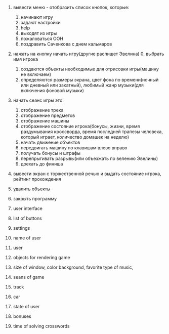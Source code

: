 1. вывести меню - отобразить список кнопок, которые:
    1. начинают игру
    2. задают настройки
    3. help
    4. выходят из игры
    5. пожаловаться ООН
    6. поздравить Саченкова с днем кальмаров
2. нажать на кнопку начать игру(другие распишет Эвелина)
    0. выбрать имя игрока
   1. создаются объекты необходимые для отрисовки игры(машину не включаем)
   2. определяются размеры экрана, цвет фона по времени(ночный или дневный или закатный), любимый жанр музыки(для включения фоновой музыки)
3. начать сеанс игры это:
    1. отображение трека
    2. отображение предметов
    3. отображение машины
    4. отображение состояние игрока(бонусы, жизни, время раздумывания кроссворда, время последней трапезы человека, который играет, количество домашек на неделю)
    5. начать движение объектов
    6. передвигать машину по клавишам влево вправо
    7. получать бонусы и штрафы
    8. перепрыгивать разрывы(или объезжать по велению Эвелины)
    9. доехать до финиша
4. вывести экран с торжественной речью и выдать состояние игрока, рейтинг прохождения
5. удалить объекты
6. закрыть программу

1. user interface
2. list of buttons
3. settings 
4. name of user
5. user
6. objects for rendering game
7. size of window, color background, favorite type of music, 
8. seans of game
9. track
10. car
11. state of user
12. bonuses
13. time of solving crosswords